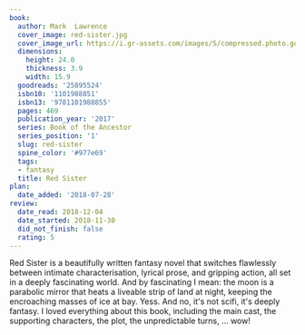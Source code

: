 ```yaml
---
book:
  author: Mark  Lawrence
  cover_image: red-sister.jpg
  cover_image_url: https://i.gr-assets.com/images/S/compressed.photo.goodreads.com/books/1481038440l/25895524._SX98_.jpg
  dimensions:
    height: 24.0
    thickness: 3.9
    width: 15.9
  goodreads: '25895524'
  isbn10: '1101988851'
  isbn13: '9781101988855'
  pages: 469
  publication_year: '2017'
  series: Book of the Ancestor
  series_position: '1'
  slug: red-sister
  spine_color: '#977e69'
  tags:
  - fantasy
  title: Red Sister
plan:
  date_added: '2018-07-28'
review:
  date_read: 2018-12-04
  date_started: 2018-11-30
  did_not_finish: false
  rating: 5
---
```


Red Sister is a beautifully written fantasy novel that switches flawlessly between intimate characterisation, lyrical prose, and gripping action, all set in a deeply fascinating world. And by fascinating I mean: the moon is a parabolic mirror that heats a liveable strip of land at night, keeping the encroaching masses of ice at bay. Yess. And no, it's not scifi, it's deeply fantasy. I loved everything about this book, including the main cast, the supporting characters, the plot, the unpredictable turns, … wow!
